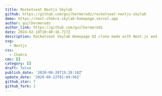 ```yaml
---
title: Rocketseat Nextjs Skylab
github: https://github.com/guilhermerodz/rocketseat-nextjs-skylab
demo: https://next-chakra-skylab-homepage.vercel.app
author: guilhermerodz
author_link: https://github.com/guilhermerodz
date: 2024-02-18T10:40:16.717Z
description: Rocketseat Skylab Homepage UI clone made with Next.js and Chakra UI
ssg:
  - Nextjs
css:
  - Chakra
cms: []
category: []
draft: false
publish_date: '2020-08-20T15:28:18Z'
update_date: '2020-08-22T01:04:56Z'
github_star: 7
github_fork: 1
---
```

